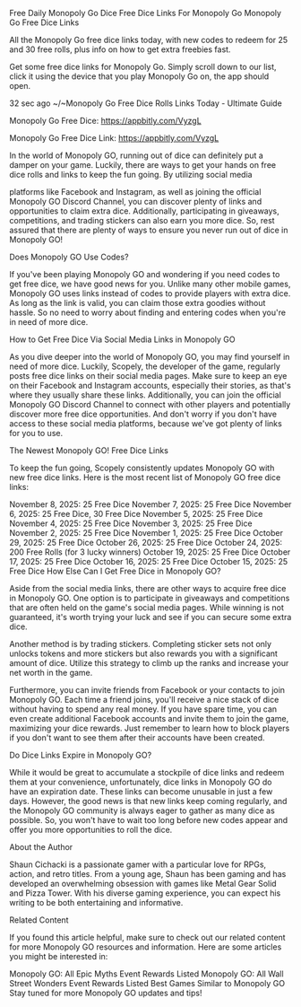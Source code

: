 Free Daily Monopoly Go Dice Free Dice Links For Monopoly Go Monopoly Go Free Dice Links

All the Monopoly Go free dice links today, with new codes to redeem for 25 and 30 free rolls, plus info on how to get extra freebies fast.

Get some free dice links for Monopoly Go. Simply scroll down to our list, click it using the device that you play Monopoly Go on, the app should open.

32 sec ago ~/~Monopoly Go Free Dice Rolls Links Today - Ultimate Guide

Monopoly Go Free Dice: https://appbitly.com/VyzgL

Monopoly Go Free Dice Link: https://appbitly.com/VyzgL

In the world of Monopoly GO, running out of dice can definitely put a damper on your game. Luckily, there are ways to get your hands on free dice rolls and links to keep the fun going. By utilizing social media

platforms like Facebook and Instagram, as well as joining the official Monopoly GO Discord Channel, you can discover plenty of links and opportunities to claim extra dice. Additionally, participating in giveaways, competitions, and trading stickers can also earn you more dice. So, rest assured that there are plenty of ways to ensure you never run out of dice in Monopoly GO!

Does Monopoly GO Use Codes?

If you've been playing Monopoly GO and wondering if you need codes to get free dice, we have good news for you. Unlike many other mobile games, Monopoly GO uses links instead of codes to provide players with extra dice. As long as the link is valid, you can claim those extra goodies without hassle. So no need to worry about finding and entering codes when you're in need of more dice.

How to Get Free Dice Via Social Media Links in Monopoly GO

As you dive deeper into the world of Monopoly GO, you may find yourself in need of more dice. Luckily, Scopely, the developer of the game, regularly posts free dice links on their social media pages. Make sure to keep an eye on their Facebook and Instagram accounts, especially their stories, as that's where they usually share these links. Additionally, you can join the official Monopoly GO Discord Channel to connect with other players and potentially discover more free dice opportunities. And don't worry if you don't have access to these social media platforms, because we've got plenty of links for you to use.

The Newest Monopoly GO! Free Dice Links

To keep the fun going, Scopely consistently updates Monopoly GO with new free dice links. Here is the most recent list of Monopoly GO free dice links:

November 8, 2025: 25 Free Dice November 7, 2025: 25 Free Dice November 6, 2025: 25 Free Dice, 30 Free Dice November 5, 2025: 25 Free Dice November 4, 2025: 25 Free Dice November 3, 2025: 25 Free Dice November 2, 2025: 25 Free Dice November 1, 2025: 25 Free Dice October 29, 2025: 25 Free Dice October 26, 2025: 25 Free Dice October 24, 2025: 200 Free Rolls (for 3 lucky winners) October 19, 2025: 25 Free Dice October 17, 2025: 25 Free Dice October 16, 2025: 25 Free Dice October 15, 2025: 25 Free Dice How Else Can I Get Free Dice in Monopoly GO?

Aside from the social media links, there are other ways to acquire free dice in Monopoly GO. One option is to participate in giveaways and competitions that are often held on the game's social media pages. While winning is not guaranteed, it's worth trying your luck and see if you can secure some extra dice.

Another method is by trading stickers. Completing sticker sets not only unlocks tokens and more stickers but also rewards you with a significant amount of dice. Utilize this strategy to climb up the ranks and increase your net worth in the game.

Furthermore, you can invite friends from Facebook or your contacts to join Monopoly GO. Each time a friend joins, you'll receive a nice stack of dice without having to spend any real money. If you have spare time, you can even create additional Facebook accounts and invite them to join the game, maximizing your dice rewards. Just remember to learn how to block players if you don't want to see them after their accounts have been created.

Do Dice Links Expire in Monopoly GO?

While it would be great to accumulate a stockpile of dice links and redeem them at your convenience, unfortunately, dice links in Monopoly GO do have an expiration date. These links can become unusable in just a few days. However, the good news is that new links keep coming regularly, and the Monopoly GO community is always eager to gather as many dice as possible. So, you won't have to wait too long before new codes appear and offer you more opportunities to roll the dice.

About the Author

Shaun Cichacki is a passionate gamer with a particular love for RPGs, action, and retro titles. From a young age, Shaun has been gaming and has developed an overwhelming obsession with games like Metal Gear Solid and Pizza Tower. With his diverse gaming experience, you can expect his writing to be both entertaining and informative.

Related Content

If you found this article helpful, make sure to check out our related content for more Monopoly GO resources and information. Here are some articles you might be interested in:

Monopoly GO: All Epic Myths Event Rewards Listed Monopoly GO: All Wall Street Wonders Event Rewards Listed Best Games Similar to Monopoly GO Stay tuned for more Monopoly GO updates and tips!
